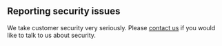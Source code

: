 <!-- usedin: [ _general/Introduction/security-v1.md] -->


## Reporting security issues

We take customer security very seriously. Please [contact us](mailto:hello@cloud66.com) if you would like to talk to us about security.
